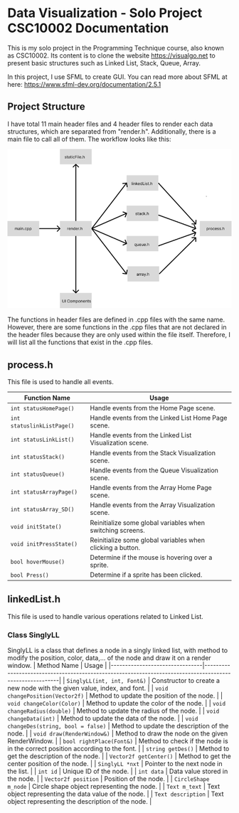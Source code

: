 # Data Visualization - Solo Project CSC10002 Documentation 
This is my solo project in the Programming Technique course, also known as CSC10002. Its content is to clone the website https://visualgo.net to present basic 
structures such as Linked List, Stack, Queue, Array.

In this project, I use SFML to create GUI. You can read more about SFML at here: https://www.sfml-dev.org/documentation/2.5.1

## Project Structure 
I have total 11 main header files and 4 header files to render each data structures, which are separated from "render.h". Additionally, there is 
a main file to call all of them. The workflow looks like this:


![workflow](https://github.com/CaoHuuKhuongDuy/Data-visualization/blob/main/media/img/workFlow_rm.png)

The functions in header files are defined in .cpp files with the same name. However, there are some functions in the .cpp files that are not declared in the header files because they are only used within the file itself. Therefore, I will list all the functions that exist in the .cpp files.

## process.h
This file is used to handle all events. 

| Function Name                 | Usage                                                                        |
|-------------------------------|------------------------------------------------------------------------------|
| `int statusHomePage()`        | Handle events from the Home Page scene.                                      |
| `int statuslinkListPage()`    | Handle events from the Linked List Home Page scene.                          |
| `int statusLinkList()`        | Handle events from the Linked List Visualization scene.                      |
| `int statusStack()`           | Handle events from the Stack Visualization scene.                            |
| `int statusQueue()`           | Handle events from the Queue Visualization scene.                            |
| `int statusArrayPage()`       | Handle events from the Array Home Page scene.                                 |
| `int statusArray_SD()`        | Handle events from the Array Visualization scene.                            |
| `void initState()`            | Reinitialize some global variables when switching screens.                   |
| `void initPressState()`       | Reinitialize some global variables when clicking a button.                   |
| `bool hoverMouse()`           | Determine if the mouse is hovering over a sprite.                             |
| `bool Press()`                | Determine if a sprite has been clicked.                                       |


## linkedList.h
This file is used to handle various operations related to Linked List.
### Class SinglyLL
SinglyLL is a class that defines a node in a singly linked list, with method to modify the position, color, data,... of the node and draw it on a render window.
| Method Name                    | Usage                                                                                                   |
|--------------------------------|---------------------------------------------------------------------------------------------------------|
| `SinglyLL(int, int, Font&)`   | Constructor to create a new node with the given value, index, and font.                                 |
| `void changePosition(Vector2f)`     | Method to update the position of the node.                                                              |
| `void changeColor(Color)`           | Method to update the color of the node.                                                                 |
| `void changeRadius(double)`         | Method to update the radius of the node.                                                                |
| `void changeData(int)`               | Method to update the data of the node.                                                                  |
| `void changeDes(string, bool = false)` | Method to update the description of the node.                                                           |
| `void draw(RenderWindow&)`           | Method to draw the node on the given RenderWindow.                                                      |
| `bool rightPlace(Font&)`             | Method to check if the node is in the correct position according to the font.                            |
| `string getDes()`                     | Method to get the description of the node.                                                              |
| `Vector2f getCenter()`                | Method to get the center position of the node.                                                          |
| `SinglyLL *nxt`                       | Pointer to the next node in the list.                                                                   |
| `int id`                               | Unique ID of the node.                                                                                  |
| `int data`                             | Data value stored in the node.                                                                          |
| `Vector2f position`                    | Position of the node.                                                                                   |
| `CircleShape m_node`                   | Circle shape object representing the node.                                                              |
| `Text m_text`                          | Text object representing the data value of the node.                                                     |
| `Text description`                     | Text object representing the description of the node.                                                    |


